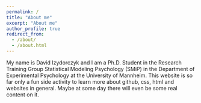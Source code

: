 ```yaml
---
permalink: /
title: "About me"
excerpt: "About me"
author_profile: true
redirect_from: 
  - /about/
  - /about.html
---
```


My name is David Izydorczyk and I am a Ph.D. Student in the Research Training Group Statistical Modeling Psychology (SMiP) in the Department of Experimental Psychology at the University of Mannheim. This website is so far only a fun side activity to learn more about github, css, html and websites in general. Maybe at some day there will even be some real content on it. 

